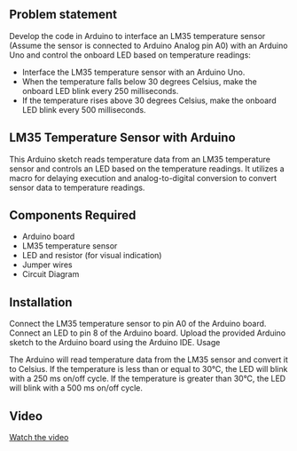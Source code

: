 
## Problem statement

Develop the code in Arduino to interface an LM35 temperature sensor (Assume the sensor is connected to Arduino Analog pin A0) with an Arduino Uno and control the onboard LED based on temperature readings: 
- Interface the LM35 temperature sensor with an Arduino Uno. 
- When the temperature falls below 30 degrees Celsius, make the onboard LED blink every 250 milliseconds.
- If the temperature rises above 30 degrees Celsius, make the onboard LED blink every 500 milliseconds.


## LM35 Temperature Sensor with Arduino

This Arduino sketch reads temperature data from an LM35 temperature sensor and controls an LED based on the temperature readings. It utilizes a macro for delaying execution and analog-to-digital conversion to convert sensor data to temperature readings.

## Components Required

- Arduino board
- LM35 temperature sensor
- LED and resistor (for visual indication)
- Jumper wires
- Circuit Diagram

## Installation

Connect the LM35 temperature sensor to pin A0 of the Arduino board.
Connect an LED to pin 8 of the Arduino board.
Upload the provided Arduino sketch to the Arduino board using the Arduino IDE.
Usage

The Arduino will read temperature data from the LM35 sensor and convert it to Celsius.
If the temperature is less than or equal to 30°C, the LED will blink with a 250 ms on/off cycle.
If the temperature is greater than 30°C, the LED will blink with a 500 ms on/off cycle.

## Video
[Watch the video](https://player.vimeo.com/video/926378168?h=c2721d6c83)
